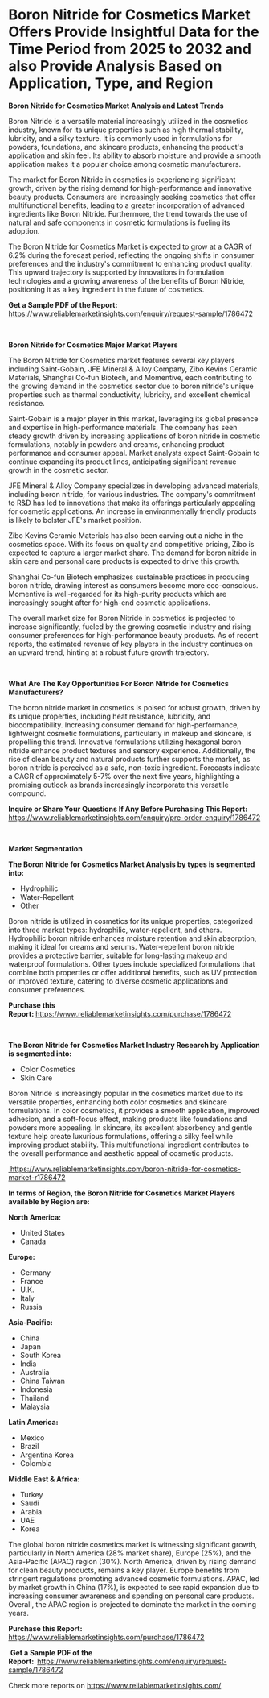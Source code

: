 <p><h1>Boron Nitride for Cosmetics Market Offers Provide Insightful Data for the Time Period from 2025 to 2032 and also Provide Analysis Based on Application, Type, and Region</h1></p><p><strong>Boron Nitride for Cosmetics Market Analysis and Latest Trends</strong></p>
<p><p>Boron Nitride is a versatile material increasingly utilized in the cosmetics industry, known for its unique properties such as high thermal stability, lubricity, and a silky texture. It is commonly used in formulations for powders, foundations, and skincare products, enhancing the product's application and skin feel. Its ability to absorb moisture and provide a smooth application makes it a popular choice among cosmetic manufacturers.</p><p>The market for Boron Nitride in cosmetics is experiencing significant growth, driven by the rising demand for high-performance and innovative beauty products. Consumers are increasingly seeking cosmetics that offer multifunctional benefits, leading to a greater incorporation of advanced ingredients like Boron Nitride. Furthermore, the trend towards the use of natural and safe components in cosmetic formulations is fueling its adoption.</p><p>The Boron Nitride for Cosmetics Market is expected to grow at a CAGR of 6.2% during the forecast period, reflecting the ongoing shifts in consumer preferences and the industry's commitment to enhancing product quality. This upward trajectory is supported by innovations in formulation technologies and a growing awareness of the benefits of Boron Nitride, positioning it as a key ingredient in the future of cosmetics.</p></p>
<p><strong>Get a Sample PDF of the Report:&nbsp;</strong> <a href="https://www.reliablemarketinsights.com/enquiry/request-sample/1786472?utm_campaign=2792&utm_medium=2&utm_source=Github&utm_content=ia&utm_term=25032025&utm_id=boron-nitride-for-cosmetics">https://www.reliablemarketinsights.com/enquiry/request-sample/1786472</a></p>
<p>&nbsp;</p>
<p><strong>Boron Nitride for Cosmetics Major Market Players</strong></p>
<p><p>The Boron Nitride for Cosmetics market features several key players including Saint-Gobain, JFE Mineral & Alloy Company, Zibo Kevins Ceramic Materials, Shanghai Co-fun Biotech, and Momentive, each contributing to the growing demand in the cosmetics sector due to boron nitride's unique properties such as thermal conductivity, lubricity, and excellent chemical resistance.</p><p>Saint-Gobain is a major player in this market, leveraging its global presence and expertise in high-performance materials. The company has seen steady growth driven by increasing applications of boron nitride in cosmetic formulations, notably in powders and creams, enhancing product performance and consumer appeal. Market analysts expect Saint-Gobain to continue expanding its product lines, anticipating significant revenue growth in the cosmetic sector.</p><p>JFE Mineral & Alloy Company specializes in developing advanced materials, including boron nitride, for various industries. The company's commitment to R&D has led to innovations that make its offerings particularly appealing for cosmetic applications. An increase in environmentally friendly products is likely to bolster JFE's market position.</p><p>Zibo Kevins Ceramic Materials has also been carving out a niche in the cosmetics space. With its focus on quality and competitive pricing, Zibo is expected to capture a larger market share. The demand for boron nitride in skin care and personal care products is expected to drive this growth.</p><p>Shanghai Co-fun Biotech emphasizes sustainable practices in producing boron nitride, drawing interest as consumers become more eco-conscious. Momentive is well-regarded for its high-purity products which are increasingly sought after for high-end cosmetic applications.</p><p>The overall market size for Boron Nitride in cosmetics is projected to increase significantly, fueled by the growing cosmetic industry and rising consumer preferences for high-performance beauty products. As of recent reports, the estimated revenue of key players in the industry continues on an upward trend, hinting at a robust future growth trajectory.</p></p>
<p>&nbsp;</p>
<p><strong>What Are The Key Opportunities For Boron Nitride for Cosmetics Manufacturers?</strong></p>
<p><p>The boron nitride market in cosmetics is poised for robust growth, driven by its unique properties, including heat resistance, lubricity, and biocompatibility. Increasing consumer demand for high-performance, lightweight cosmetic formulations, particularly in makeup and skincare, is propelling this trend. Innovative formulations utilizing hexagonal boron nitride enhance product textures and sensory experience. Additionally, the rise of clean beauty and natural products further supports the market, as boron nitride is perceived as a safe, non-toxic ingredient. Forecasts indicate a CAGR of approximately 5-7% over the next five years, highlighting a promising outlook as brands increasingly incorporate this versatile compound.</p></p>
<p><strong>Inquire or Share Your Questions If Any Before Purchasing This Report:</strong> <a href="https://www.reliablemarketinsights.com/enquiry/pre-order-enquiry/1786472?utm_campaign=2792&utm_medium=2&utm_source=Github&utm_content=ia&utm_term=25032025&utm_id=boron-nitride-for-cosmetics">https://www.reliablemarketinsights.com/enquiry/pre-order-enquiry/1786472</a></p>
<p>&nbsp;</p>
<p><strong>Market Segmentation</strong></p>
<p><strong>The Boron Nitride for Cosmetics Market Analysis by types is segmented into:</strong></p>
<p><ul><li>Hydrophilic</li><li>Water-Repellent</li><li>Other</li></ul></p>
<p><p>Boron nitride is utilized in cosmetics for its unique properties, categorized into three market types: hydrophilic, water-repellent, and others. Hydrophilic boron nitride enhances moisture retention and skin absorption, making it ideal for creams and serums. Water-repellent boron nitride provides a protective barrier, suitable for long-lasting makeup and waterproof formulations. Other types include specialized formulations that combine both properties or offer additional benefits, such as UV protection or improved texture, catering to diverse cosmetic applications and consumer preferences.</p></p>
<p><strong>Purchase this Report:&nbsp;</strong><a href="https://www.reliablemarketinsights.com/purchase/1786472?utm_campaign=2792&utm_medium=2&utm_source=Github&utm_content=ia&utm_term=25032025&utm_id=boron-nitride-for-cosmetics">https://www.reliablemarketinsights.com/purchase/1786472</a></p>
<p>&nbsp;</p>
<p><strong>The Boron Nitride for Cosmetics Market Industry Research by Application is segmented into:</strong></p>
<p><ul><li>Color Cosmetics</li><li>Skin Care</li></ul></p>
<p><p>Boron Nitride is increasingly popular in the cosmetics market due to its versatile properties, enhancing both color cosmetics and skincare formulations. In color cosmetics, it provides a smooth application, improved adhesion, and a soft-focus effect, making products like foundations and powders more appealing. In skincare, its excellent absorbency and gentle texture help create luxurious formulations, offering a silky feel while improving product stability. This multifunctional ingredient contributes to the overall performance and aesthetic appeal of cosmetic products.</p></p>
<p><a href="https://www.reliablemarketinsights.com/boron-nitride-for-cosmetics-market-r1786472?utm_campaign=2792&utm_medium=2&utm_source=Github&utm_content=ia&utm_term=25032025&utm_id=boron-nitride-for-cosmetics">&nbsp;https://www.reliablemarketinsights.com/boron-nitride-for-cosmetics-market-r1786472</a></p>
<p><strong>In terms of Region, the Boron Nitride for Cosmetics Market Players available by Region are:</strong></p>
<p>
    <p> <strong> North America: </strong>
        <ul>
            <li>United States</li>
            <li>Canada</li>
        </ul>
        </p> 
    <p> <strong> Europe: </strong>
        <ul>
            <li>Germany</li>
            <li>France</li>
            <li>U.K.</li>
            <li>Italy</li>
            <li>Russia</li>
        </ul>
        </p> 
    <p> <strong> Asia-Pacific: </strong>
        <ul>
            <li>China</li>
            <li>Japan</li>
            <li>South Korea</li>
            <li>India</li>
            <li>Australia</li>
            <li>China Taiwan</li>
            <li>Indonesia</li>
            <li>Thailand</li>
            <li>Malaysia</li>
        </ul>
        </p> 
    <p> <strong> Latin America: </strong>
        <ul>
            <li>Mexico</li>
            <li>Brazil</li>
            <li>Argentina Korea</li>
            <li>Colombia</li>
        </ul>
        </p> 
    <p> <strong> Middle East & Africa: </strong>
        <ul>
            <li>Turkey</li>
            <li>Saudi</li>
            <li>Arabia</li>
            <li>UAE</li>
            <li>Korea</li>
        </ul>
    </p>
    </p>
<p><p>The global boron nitride cosmetics market is witnessing significant growth, particularly in North America (28% market share), Europe (25%), and the Asia-Pacific (APAC) region (30%). North America, driven by rising demand for clean beauty products, remains a key player. Europe benefits from stringent regulations promoting advanced cosmetic formulations. APAC, led by market growth in China (17%), is expected to see rapid expansion due to increasing consumer awareness and spending on personal care products. Overall, the APAC region is projected to dominate the market in the coming years.</p></p>
<p><strong>Purchase this Report: </strong><a href="https://www.reliablemarketinsights.com/purchase/1786472?utm_campaign=2792&utm_medium=2&utm_source=Github&utm_content=ia&utm_term=25032025&utm_id=boron-nitride-for-cosmetics">https://www.reliablemarketinsights.com/purchase/1786472</a></p>
<p>&nbsp;<strong>Get a Sample PDF of the Report:&nbsp;&nbsp;</strong><a href="https://www.reliablemarketinsights.com/enquiry/request-sample/1786472?utm_campaign=2792&utm_medium=2&utm_source=Github&utm_content=ia&utm_term=25032025&utm_id=boron-nitride-for-cosmetics">https://www.reliablemarketinsights.com/enquiry/request-sample/1786472</a></p>
<p><strong></strong></p>
<p>Check more reports on <a href="https://www.reliablemarketinsights.com/?utm_campaign=2792&utm_medium=2&utm_source=Github&utm_content=ia&utm_term=25032025&utm_id=boron-nitride-for-cosmetics">https://www.reliablemarketinsights.com/</a></p>